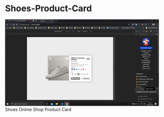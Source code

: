 # Shoes-Product-Card
![alt text](image/product_card.gif "Preview Shoes Product Card")
Shoes Online Shop Product Card
